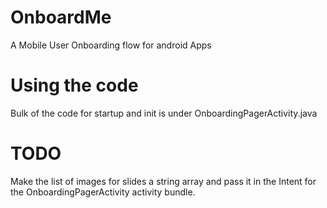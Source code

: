 # OnboardMe
A Mobile User Onboarding flow for android Apps

# Using the code

Bulk of the code for startup and init is under OnboardingPagerActivity.java




# TODO

Make the list of images for slides a string array and pass it in the Intent for the OnboardingPagerActivity activity bundle.

